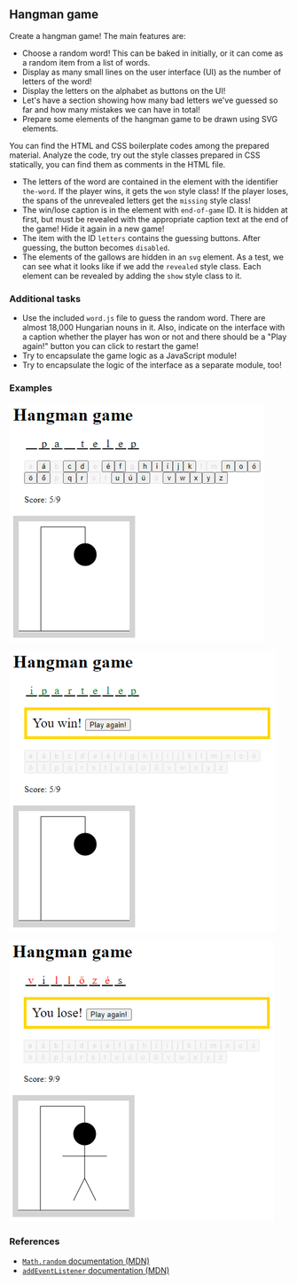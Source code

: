 ## Hangman game

Create a hangman game! The main features are:

- Choose a random word! This can be baked in initially, or it can come as a random item from a list of words.
- Display as many small lines on the user interface (UI) as the number of letters of the word!
- Display the letters on the alphabet as buttons on the UI!
- Let's have a section showing how many bad letters we've guessed so far and how many mistakes we can have in total!
- Prepare some elements of the hangman game to be drawn using SVG elements.

You can find the HTML and CSS boilerplate codes among the prepared material. Analyze the code, try out the style classes prepared in CSS statically, you can find them as comments in the HTML file.

- The letters of the word are contained in the element with the identifier `the-word`. If the player wins, it gets the `won` style class! If the player loses, the spans of the unrevealed letters get the `missing` style class!
- The win/lose caption is in the element with `end-of-game` ID. It is hidden at first, but must be revealed with the appropriate caption text at the end of the game! Hide it again in a new game!
- The item with the ID `letters` contains the guessing buttons. After guessing, the button becomes `disabled`.
- The elements of the gallows are hidden in an `svg` element. As a test, we can see what it looks like if we add the `revealed` style class. Each element can be revealed by adding the `show` style class to it.

### Additional tasks

- Use the included `word.js` file to guess the random word. There are almost 18,000 Hungarian nouns in it. Also, indicate on the interface with a caption whether the player has won or not and there should be a "Play again!" button you can click to restart the game!
- Try to encapsulate the game logic as a JavaScript module!
- Try to encapsulate the logic of the interface as a separate module, too!

### Examples

<div class="columns:3 align:center">

![In-game](tasks/hangman/assets/ingame.png)

![Player wins](tasks/hangman/assets/win.png)

![Player loses](tasks/hangman/assets/lose.png)

</div>

### References

- [`Math.random` documentation (MDN)][1]
- [`addEventListener` documentation (MDN)][2]

[1]: https://developer.mozilla.org/en-US/docs/Web/JavaScript/Reference/Global_Objects/Math/random
[2]: https://developer.mozilla.org/en-US/docs/Web/API/EventTarget/addEventListener
